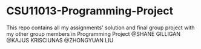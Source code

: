 # CSU11013-Programming-Project
This repo contains all my assignments' solution and final group project with my other group members in Programming Project
@SHANE GILLIGAN
@KAJUS KRISCIUNAS
@ZHONGYUAN LIU
